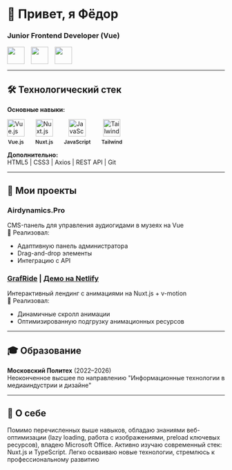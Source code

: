 # 👋 Привет, я Фёдор
### Junior Frontend Developer (Vue)

<div style="display: flex; gap: 15px;">
  <a href="https://t.me/ALFzza">
    <img src="https://cdn.simpleicons.org/telegram/26A5E4" width="40">
  </a>
  <a href="mailto:qiranem@gmail.com">
    <img src="https://cdn.simpleicons.org/gmail/EA4335" width="40">
  </a>
  <a href="https://github.com/ALFzz">
    <img src="https://cdn.simpleicons.org/github/fff" width="40">
  </a>
</div>

---

## 🛠️ Технологический стек
**Основные навыки:**  
<div style="display: flex; flex-wrap: wrap; gap: 25px;">
  <div style="display: flex; flex-direction: column; align-items: center; gap: 5px;">
    <img src="https://cdn.simpleicons.org/vuedotjs/4FC08D" width="40" alt="Vue.js">
    <span style="font-size: 12px; font-weight: 600;">Vue.js</span>
  </div>
  <div style="display: flex; flex-direction: column; align-items: center; gap: 5px;">
    <img src="https://cdn.simpleicons.org/nuxt/00DC82" width="40" alt="Nuxt.js">
    <span style="font-size: 12px; font-weight: 600;">Nuxt.js</span>
  </div>
  <div style="display: flex; flex-direction: column; align-items: center; gap: 5px;">
    <img src="https://cdn.simpleicons.org/javascript/F7DF1E" width="40" alt="JavaScript">
    <span style="font-size: 12px; font-weight: 600;">JavaScript</span>
  </div>
  <div style="display: flex; flex-direction: column; align-items: center; gap: 5px;">
    <img src="https://cdn.simpleicons.org/tailwindcss/06B6D4" width="40" alt="Tailwind CSS">
    <span style="font-size: 12px; font-weight: 600;">Tailwind</span>
  </div>
</div>

**Дополнительно:**  
HTML5 | CSS3 | Axios | REST API | Git

---

## 🚀 Мои проекты
### Airdynamics.Pro
CMS-панель для управления аудиогидами в музеях на Vue  
🔹 Реализовал:
- Адаптивную панель администратора
- Drag-and-drop элементы
- Интеграцию с API


### [GrafRide](https://github.com/ALFzz/grafride) | [Демо на Netlify](https://iridescent-cat-0bc2ab.netlify.app)
Интерактивный лендинг с анимациями на Nuxt.js + v-motion  
🔹 Реализовал:
- Динамичные скролл анимации
- Оптимизированную подгрузку анимационных ресурсов

---

## 🎓 Образование
**Московский Политех** (2022–2026)  
Неоконченное высшее по направлению "Информационные технологии в медиаиндустрии и дизайне"

---

## 🌟 О себе
Помимо перечисленных выше навыков, обладаю знаниями веб-оптимизации (lazy loading, работа с изображениями, preload ключевых ресурсов), владею Microsoft Office. Активно изучаю современный стек: Nuxt.js и TypeScript. Легко осваиваю новые технологии, стремлюсь к профессиональному развитию
